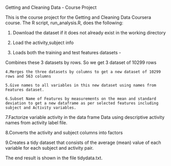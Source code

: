 Getting and Cleaning Data - Course Project

This is the course project for the Getting and Cleaning Data Coursera course. The R script, run_analysis.R, does the following:

   1. Download the dataset if it does not already exist in the working directory

   2. Load the activity,subject info

   3. Loads both the training and test features datasets -

   Combines these 3 datasets by rows. So we get 3 dataset of 10299 rows 

    4.Merges the three datasets by columns to get a new dataset of 10299 rows and 563 columns

    5.Give names to all variables in this new dataset using names from Features dataset.

    6.Subset Name of Features by measurements on the mean and standard deviation to get a new dataframe as per selected features including subject and Activity variables.

   7.Factorize variable activity in the data frame Data using descriptive activity names from activity label file.

   8.Converts the activity and subject columns into factors

   9.Creates a tidy dataset that consists of the average (mean) value of each variable for each subject and activity pair.

The end result is shown in the file tidydata.txt.